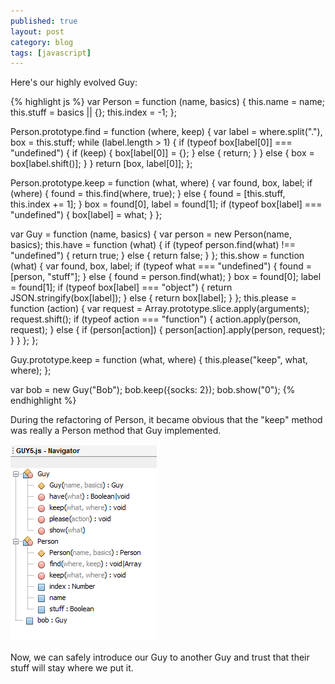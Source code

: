 ```yaml
---
published: true
layout: post
category: blog
tags: [javascript]
---
```


Here's our highly evolved Guy:

{% highlight js %}
var Person = function (name, basics) {
    this.name = name;
    this.stuff = basics || {};
    this.index = -1;
};

Person.prototype.find = function (where, keep) {
    var label = where.split("."),
    box = this.stuff;
    while (label.length > 1) {
        if (typeof box[label[0]] === "undefined") {
            if (keep) {
                box[label[0]] = {};
            } else {
                return;
            }
        } else {
            box = box[label.shift()];
        }
    }
    return [box, label[0]];
};

Person.prototype.keep = function (what, where) {
    var found, box, label;
    if (where) {
        found = this.find(where, true);
    } else {
        found = [this.stuff, this.index += 1];
    }
    box = found[0],
    label = found[1];
    if (typeof box[label] === "undefined") {
        box[label] = what;
    }
};

var Guy = function (name, basics) {
    var person = new Person(name, basics);
    this.have = function (what) {
        if (typeof person.find(what) !== "undefined") {
            return true;
        } else {
            return false;
        }
    };
    this.show = function (what) {
        var found, box, label;
        if (typeof what === "undefined") {
            found = [person, "stuff"];
        } else {
            found = person.find(what);
        }
        box = found[0];
        label = found[1];
        if (typeof box[label] === "object") {
            return JSON.stringify(box[label]);
        } else {
            return box[label];
        }
    };
    this.please = function (action) {
        var request = Array.prototype.slice.apply(arguments);
        request.shift();
        if (typeof action === "function") {
            action.apply(person, request);
        } else {
            if (person[action]) {
                person[action].apply(person, request);
            }
        }
    };
};

Guy.prototype.keep = function (what, where) {
    this.please("keep", what, where);
};

var bob = new Guy("Bob");
bob.keep({socks: 2});
bob.show("0");
{% endhighlight %}

During the refactoring of Person, it became obvious that the "keep" method was really
a Person method that Guy implemented.

![methods](/assets/img/2011-01-02_111910.png)

Now, we can safely introduce our Guy to another Guy and trust that their stuff will stay where we put it.



